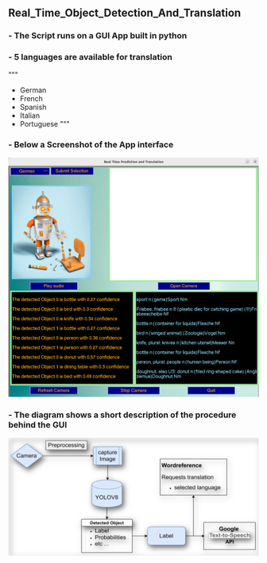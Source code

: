 ## Real_Time_Object_Detection_And_Translation

### - The Script runs on a GUI App built in python

### - 5 languages are available for translation
"""
- German
- French
- Spanish
- Italian
- Portuguese
"""

### - Below a Screenshot of the App interface

![](/screenshot.png)

### - The diagram shows a short description of the procedure behind the GUI

![](/flow_diagram.png)
